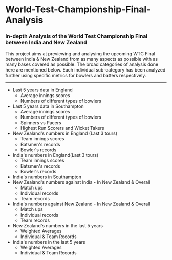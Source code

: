 # World-Test-Championship-Final-Analysis
### In-depth Analysis of the World Test Championship Final between India and New Zealand
This project aims at previewing and analysing the upcoming WTC Final between India & New Zealand from as many aspects as possible with as many bases covered as possible. The broad categories of analysis done here are mentioned below. Each individual sub-category has been analyzed further using specific metrics for bowlers and batters respectively.
<hr>

- Last 5 years data in England
  - Average innings scores
  - Numbers of different types of bowlers
- Last 5 years data in Southampton
  - Average innings scores
  - Numbers of different types of bowlers
  - Spinners vs Pacers
  - Highest Run Scorers and Wicket Takers
- New Zealand's numbers in England (Last 3 tours)
  - Team innings scores
  - Batsmen's records
  - Bowler's records
- India's numbers in England(Last 3 tours)
  - Team innings scores
  - Batsmen's records
  - Bowler's records
- India's numbers in Southampton
- New Zealand's numbers against India - In New Zealand & Overall
  - Match ups
  - Individual records
  - Team records
- India's numbers against New Zealand - In New Zealand & Overall
  - Match ups
  - Individual records
  - Team records
- New Zealand's numbers in the last 5 years
  - Weighted Averages
  - Individual & Team Records
- India's numbers in the last 5 years
  - Weighted Averages
  - Individual & Team Records

